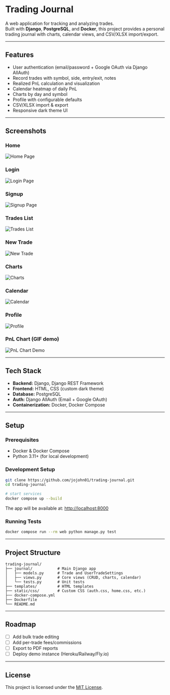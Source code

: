 # Trading Journal

A web application for tracking and analyzing trades.  
Built with **Django**, **PostgreSQL**, and **Docker**, this project provides a personal trading journal with charts, calendar views, and CSV/XLSX import/export.

---

## Features

- User authentication (email/password + Google OAuth via Django AllAuth)
- Record trades with symbol, side, entry/exit, notes
- Realized PnL calculation and visualization
- Calendar heatmap of daily PnL
- Charts by day and symbol
- Profile with configurable defaults
- CSV/XLSX import & export
- Responsive dark theme UI

---

## Screenshots

### Home
![Home Page](docs/screenshots/home.png)

### Login
![Login Page](docs//screenshots/login.png)

### Signup
![Signup Page](docs//screenshots/signup.png)

### Trades List
![Trades List](docs//screenshots/trades.png)

### New Trade
![New Trade](docs//screenshots/new_trade.png)

### Charts
![Charts](docs//screenshots/charts.png)

### Calendar
![Calendar](docs//screenshots/calendar.png)

### Profile
![Profile](docs//screenshots/profile.png)

### PnL Chart (GIF demo)
![PnL Chart Demo](docs//screenshots/pnl_chart_demo.gif)

---

## Tech Stack

- **Backend:** Django, Django REST Framework  
- **Frontend:** HTML, CSS (custom dark theme)  
- **Database:** PostgreSQL  
- **Auth:** Django AllAuth (Email + Google OAuth)  
- **Containerization:** Docker, Docker Compose  

---

## Setup

### Prerequisites
- Docker & Docker Compose
- Python 3.11+ (for local development)

### Development Setup
```bash
git clone https://github.com/jojohn01/trading-journal.git
cd trading-journal

# start services
docker compose up --build
```

The app will be available at: [http://localhost:8000](http://localhost:8000)

### Running Tests
```bash
docker compose run --rm web python manage.py test
```

---

## Project Structure

```
trading-journal/
├── journal/           # Main Django app
│   ├── models.py      # Trade and UserTradeSettings
│   ├── views.py       # Core views (CRUD, charts, calendar)
│   └── tests.py       # Unit tests
├── templates/         # HTML templates
├── static/css/        # Custom CSS (auth.css, home.css, etc.)
├── docker-compose.yml
├── Dockerfile
└── README.md
```

---

## Roadmap

- [ ] Add bulk trade editing
- [ ] Add per-trade fees/commissions
- [ ] Export to PDF reports
- [ ] Deploy demo instance (Heroku/Railway/Fly.io)

---

## License

This project is licensed under the [MIT License](LICENSE).

